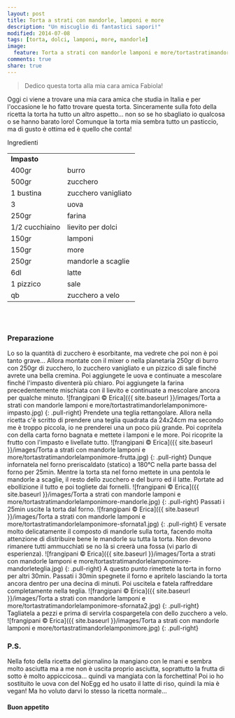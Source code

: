 ```yaml
---
layout: post
title: Torta a strati con mandorle, lamponi e more
description: "Un miscuglio di fantastici sapori!"
modified: 2014-07-08
tags: [torta, dolci, lamponi, more, mandorle]
image:
  feature: Torta a strati con mandorle lamponi e more/tortastratimandorlelamponimore-header.jpg
comments: true
share: true
---
```


> Dedico questa torta alla mia cara amica Fabiola!

Oggi ci viene a trovare una mia cara amica che studia in Italia e per l'occasione le ho fatto trovare questa torta. Sinceramente sulla foto della ricetta la torta ha tutto un altro aspetto... non so se ho sbagliato io qualcosa o se hanno barato loro! Comunque la torta mia sembra tutto un pasticcio, ma di gusto è ottima ed è quello che conta!


<div class="ingredients">
  <div class="ingredients-title">Ingredienti</div>
  <table>
    <tbody>
      <tr>
        <td colspan="2"><b>Impasto</b></td>
      </tr>
      <tr>
        <td>400gr</td>
        <td>burro</td>
      </tr>
      <tr>
        <td>500gr</td>
        <td>zucchero</td>
      </tr>
      <tr>
        <td>1 bustina</td>
        <td>zucchero vanigliato</td>
      </tr>
      <tr>
        <td>3</td>
        <td>uova</td>
      </tr>
      <tr>
        <td>250gr</td>
        <td>farina</td>
      </tr>
      <tr>
      	<td>1/2 cucchiaino</td>
        <td>lievito per dolci</td>
      </tr>
      <tr>
        <td>150gr</td>
        <td>lamponi</td>
      </tr>
      <tr>
        <td>150gr</td>
        <td>more</td>
      </tr>
      <tr>
        <td>250gr</td>
        <td>mandorle a scaglie</td>
      </tr>
      <tr>
        <td>6dl</td>
        <td>latte</td>
      </tr>
      <tr>
        <td>1 pizzico</td>
        <td>sale</td>
      </tr>
      <tr>
        <td>qb</td>
        <td>zucchero a velo</td>        
      </tr>
    </tbody>
  </table>
  <br></br>
</div>


<h3>
	<font color="grey">
		<i class="icon-cogs"></i>
	</font> Preparazione
</h3>

Lo so la quantità di zucchero è esorbitante, ma vedrete che poi non è poi tanto grave...
Allora montate con il mixer o nella planetaria 250gr di burro con 250gr di zucchero, lo zucchero vanigliato e un pizzico di sale finché avrete una bella cremina. Poi aggiungete le uova e continuate a mescolare finché l'impasto diventerà più chiaro. Poi aggiungete la farina precedentemente mischiata con il lievito e continuate a mescolare ancora per qualche minuto.
![frangipani © Erica]({{ site.baseurl }}/images/Torta a strati con mandorle lamponi e more/tortastratimandorlelamponimore-impasto.jpg)
{: .pull-right}
Prendete una teglia rettangolare. Allora nella ricetta c'è scritto di prendere una teglia quadrata da 24x24cm ma secondo me è troppo piccola, io ne prenderei una un poco più grande. Poi copritela con della carta forno bagnata e mettete i lamponi e le more. Poi ricoprite la frutto con l'impasto e livellate tutto. 
![frangipani © Erica]({{ site.baseurl }}/images/Torta a strati con mandorle lamponi e more/tortastratimandorlelamponimore-frutta.jpg)
{: .pull-right}
Dunque infornatela nel forno preriscaldato (statico) a 180°C nella parte bassa del forno per 25min. Mentre la torta sta nel forno mettete in una pentola le mandorle a scaglie, il resto dello zucchero e del burro ed il latte. Portate ad ebollizione il tutto e poi togliete dai fornelli.
![frangipani © Erica]({{ site.baseurl }}/images/Torta a strati con mandorle lamponi e more/tortastratimandorlelamponimore-mandorle.jpg)
{: .pull-right}
Passati i 25min uscite la torta dal forno.
![frangipani © Erica]({{ site.baseurl }}/images/Torta a strati con mandorle lamponi e more/tortastratimandorlelamponimore-sfornata1.jpg)
{: .pull-right}
E versate molto delicatamente il composto di mandorle sulla torta, facendo molta attenzione di distribuire bene le mandorle su tutta la torta. Non devono rimanere tutti ammucchiati se no là si creerà una fossa (vi parlo di esperienza).
![frangipani © Erica]({{ site.baseurl }}/images/Torta a strati con mandorle lamponi e more/tortastratimandorlelamponimore-mandorleteglia.jpg)
{: .pull-right}
A questo punto rimettete la torta in forno per altri 30min. Passati i 30min spegnete il forno e apritelo lasciando la torta ancora dentro per una decina di minuti. Poi uscitela e fatela raffreddare completamente nella teglia.
![frangipani © Erica]({{ site.baseurl }}/images/Torta a strati con mandorle lamponi e more/tortastratimandorlelamponimore-sfornata2.jpg)
{: .pull-right}
Tagliatela a pezzi e prima di servirla cospargetela con dello zucchero a velo.
![frangipani © Erica]({{ site.baseurl }}/images/Torta a strati con mandorle lamponi e more/tortastratimandorlelamponimore.jpg)
{: .pull-right}

<h3>
  <font color="#FFCC00">
    <i class="icon-lightbulb"></i>
  </font> P.S.
</h3>

Nella foto della ricetta del giornalino la mangiano con le mani e sembra molto asciutta ma a me non è uscita proprio asciutta, soprattutto la frutta di sotto è molto appiccicosa... quindi va mangiata con la forchettina! Poi io ho sostituito le uova con del NoEgg ed ho usato il latte di riso, quindi la mia è vegan! Ma ho voluto darvi lo stesso la ricetta normale...

<h4>Buon appetito
  <font color="red">
    <i class="icon-smile"></i>
  </font>
</h4>